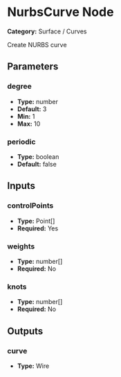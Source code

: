 
# NurbsCurve Node

**Category:** Surface / Curves

Create NURBS curve

## Parameters


### degree
- **Type:** number
- **Default:** 3
- **Min:** 1
- **Max:** 10



### periodic
- **Type:** boolean
- **Default:** false





## Inputs


### controlPoints
- **Type:** Point[]
- **Required:** Yes



### weights
- **Type:** number[]
- **Required:** No



### knots
- **Type:** number[]
- **Required:** No



## Outputs


### curve
- **Type:** Wire




